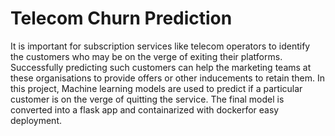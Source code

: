 # Telecom Churn Prediction

It is important for subscription services like telecom operators to identify the customers who may be on the verge of exiting their platforms.
Successfully predicting such customers can help the marketing teams at these organisations to provide offers or other inducements to retain them. In this project, Machine learning models are used to predict if a particular customer is on the verge of quitting the service. The final model is converted into a flask app and containarized with dockerfor easy deployment.

